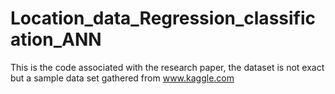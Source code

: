 # Location_data_Regression_classification_ANN
This is the code associated with the research paper, the dataset is not exact but a sample data set gathered from www.kaggle.com
